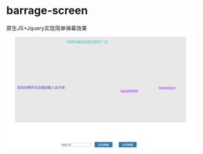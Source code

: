 # barrage-screen
原生JS+Jquery实现简单弹幕效果
![image](https://raw.githubusercontent.com/xifengshang/barrage-screen/master/%E6%95%88%E6%9E%9C%E5%9B%BE/1.png)
